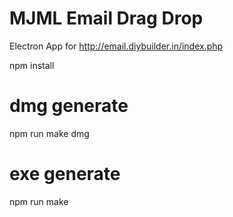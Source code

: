 # MJML Email Drag Drop
Electron App for 
http://email.diybuilder.in/index.php

npm install 

# dmg generate 
npm run make dmg

# exe generate 
npm run make 